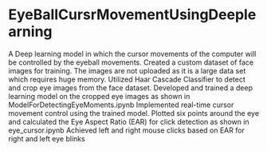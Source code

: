 # EyeBallCursrMovementUsingDeeplearning
A Deep learning model in which the cursor movements of the computer will be controlled by the eyeball movements. Created a custom dataset of face images for training. The images are not uploaded as it is a large data set which requires huge memory. Utilized Haar Cascade Classifier to detect and crop eye images from the face dataset. Developed and trained a deep learning model on the cropped eye images as shown in ModelForDetectingEyeMoments.ipynb Implemented real-time cursor movement control using the trained model. Plotted six points around the eye and calculated the Eye Aspect Ratio (EAR) for click detection as shown in eye_cursor.ipynb Achieved left and right mouse clicks based on EAR for right and left eye blinks
